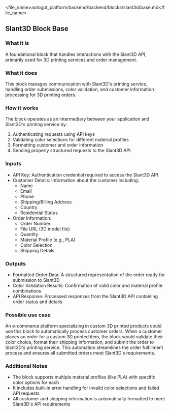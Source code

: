 
<file_name>autogpt_platform/backend/backend/blocks/slant3d/base.md</file_name>

## Slant3D Block Base

### What it is
A foundational block that handles interactions with the Slant3D API, primarily used for 3D printing services and order management.

### What it does
This block manages communication with Slant3D's printing service, handling order submissions, color validation, and customer information processing for 3D printing orders.

### How it works
The block operates as an intermediary between your application and Slant3D's printing service by:
1. Authenticating requests using API keys
2. Validating color selections for different material profiles
3. Formatting customer and order information
4. Sending properly structured requests to the Slant3D API

### Inputs
- API Key: Authentication credential required to access the Slant3D API
- Customer Details: Information about the customer including:
  - Name
  - Email
  - Phone
  - Shipping/Billing Address
  - Country
  - Residential Status
- Order Information:
  - Order Number
  - File URL (3D model file)
  - Quantity
  - Material Profile (e.g., PLA)
  - Color Selection
  - Shipping Details

### Outputs
- Formatted Order Data: A structured representation of the order ready for submission to Slant3D
- Color Validation Results: Confirmation of valid color and material profile combinations
- API Response: Processed responses from the Slant3D API containing order status and details

### Possible use case
An e-commerce platform specializing in custom 3D printed products could use this block to automatically process customer orders. When a customer places an order for a custom 3D printed item, the block would validate their color choice, format their shipping information, and submit the order to Slant3D's printing service. This automation streamlines the order fulfillment process and ensures all submitted orders meet Slant3D's requirements.

### Additional Notes
- The block supports multiple material profiles (like PLA) with specific color options for each
- It includes built-in error handling for invalid color selections and failed API requests
- All customer and shipping information is automatically formatted to meet Slant3D's API requirements
